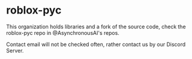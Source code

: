 # roblox-pyc
This organization holds libraries and a fork of the source code, check the roblox-pyc repo in @AsynchronousAI's repos.

Contact email will not be checked often, rather contact us by our Discord Server.
